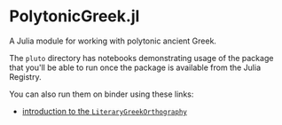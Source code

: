 # PolytonicGreek.jl

A Julia module for working with polytonic ancient Greek.

The `pluto` directory has notebooks demonstrating usage of the package that you'll be able to run once the package is available from the Julia Registry.


You can also run them on binder using these links:


- [introduction to the `LiteraryGreekOrthography`](https://binder.plutojl.org/open?url=https%253A%252F%252Fraw.githubusercontent.com%252Fneelsmith%252FPolytonicGreek.jl%252Fmain%252Fpluto%252FliteraryGreek.jl)